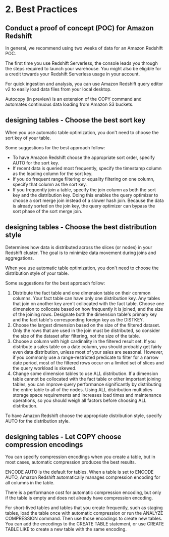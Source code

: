 # 2. Best Practices
## Conduct a proof of concept (POC) for Amazon Redshift
In general, we recommend using two weeks of data for an Amazon Redshift POC.

The first time you use Redshift Serverless, the console leads you through the steps required to launch your warehouse. You might also be eligible for a credit towards your Redshift Serverless usage in your account.

For quick ingestion and analysis, you can use Amazon Redshift query editor v2 to easily load data files from your local desktop.

Autocopy (in preview) is an extension of the COPY command and automates continuous data loading from Amazon S3 buckets.

## designing tables - Choose the best sort key
When you use automatic table optimization, you don't need to choose the sort key of your table.

Some suggestions for the best approach follow:
- To have Amazon Redshift choose the appropriate sort order, specify AUTO for the sort key. 
- If recent data is queried most frequently, specify the timestamp column as the leading column for the sort key. 
- If you do frequent range filtering or equality filtering on one column, specify that column as the sort key.
- If you frequently join a table, specify the join column as both the sort key and the distribution key. Doing this enables the query optimizer to choose a sort merge join instead of a slower hash join. Because the data is already sorted on the join key, the query optimizer can bypass the sort phase of the sort merge join.

## designing tables - Choose the best distribution style
Determines how data is distributed across the slices (or nodes) in your Redshift cluster. The goal is to minimize data movement during joins and aggregations.

When you use automatic table optimization, you don't need to choose the distribution style of your table. 

Some suggestions for the best approach follow:
1. Distribute the fact table and one dimension table on their common columns. Your fact table can have only one distribution key. Any tables that join on another key aren't collocated with the fact table. Choose one dimension to collocate based on how frequently it is joined, and the size of the joining rows. Designate both the dimension table's primary key and the fact table's corresponding foreign key as the DISTKEY. 
2. Choose the largest dimension based on the size of the filtered dataset. Only the rows that are used in the join must be distributed, so consider the size of the dataset after filtering, not the size of the table. 
3. Choose a column with high cardinality in the filtered result set. If you distribute a sales table on a date column, you should probably get fairly even data distribution, unless most of your sales are seasonal. However, if you commonly use a range-restricted predicate to filter for a narrow date period, most of the filtered rows occur on a limited set of slices and the query workload is skewed. 
4. Change some dimension tables to use ALL distribution. If a dimension table cannot be collocated with the fact table or other important joining tables, you can improve query performance significantly by distributing the entire table to all of the nodes. Using ALL distribution multiplies storage space requirements and increases load times and maintenance operations, so you should weigh all factors before choosing ALL distribution.

To have Amazon Redshift choose the appropriate distribution style, specify AUTO for the distribution style.

## designing tables - Let COPY choose compression encodings
You can specify compression encodings when you create a table, but in most cases, automatic compression produces the best results.

ENCODE AUTO is the default for tables. When a table is set to ENCODE AUTO, Amazon Redshift automatically manages compression encoding for all columns in the table.

There is a performance cost for automatic compression encoding, but only if the table is empty and does not already have compression encoding. 

For short-lived tables and tables that you create frequently, such as staging tables, load the table once with automatic compression or run the ANALYZE COMPRESSION command. Then use those encodings to create new tables. You can add the encodings to the CREATE TABLE statement, or use CREATE TABLE LIKE to create a new table with the same encoding.
































